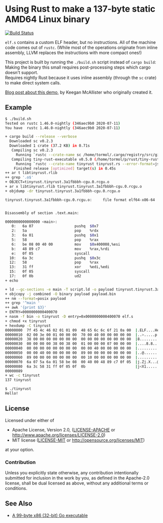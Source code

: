 # Using Rust to make a 137-byte static AMD64 Linux binary

[![Build Status](https://api.cirrus-ci.com/github/tormol/tiny-rust-executable.svg)](https://cirrus-ci.com/github/tormol/tiny-rust-executable)

`elf.s` contains a custom ELF header, but no instructions.
All of the machine code comes out of `rustc`.
(While most of the operations originate from inline assembly, LLVM replaces the instructions with more compact ones!)

This project is built by running the `./build.sh` script instead of `cargo build`: Making the binary this small requires post-processing steps which cargo doesn't support.  
Requires nightly Rust because it uses inline assembly (through the `sc` crate) to make direct system calls.

[Blog post about this demo](http://mainisusuallyafunction.blogspot.com/2015/01/151-byte-static-linux-binary-in-rust.html), by Keegan McAllister who originally created it.

## Example

```sh
$ ./build.sh
Tested on rustc 1.46.0-nightly (346aec9b0 2020-07-11)
You have  rustc 1.46.0-nightly (346aec9b0 2020-07-11)

+ cargo build --release --verbose
  Downloaded sc v0.2.3
  Downloaded 1 crate (37.2 KB) in 0.71s
   Compiling sc v0.2.3
     Running `rustc --crate-name sc /home/tormol/.cargo/registry/src/github.com-1ecc6299db9ec823/sc-0.2.3/src/lib.rs --error-format=json --json=diagnostic-rendered-ansi,artifacts --crate-type lib --emit=dep-info,metadata,link -C opt-level=z -C panic=abort -Cembed-bitcode=no -C metadata=8fa96b43c9d094b0 -C extra-filename=-8fa96b43c9d094b0 --out-dir /home/tormol/p/rust/tiny-rust-demo/target/release/deps -L dependency=/home/tormol/p/rust/tiny-rust-demo/target/release/deps --cap-lints allow -C relocation-model=static`
   Compiling tiny-rust-executable v0.5.0 (/home/tormol/p/rust/tiny-rust-executable)
     Running `rustc --crate-name tinyrust tinyrust.rs --error-format=json --json=diagnostic-rendered-ansi --crate-type lib --emit=dep-info,metadata,link -C opt-level=z -C panic=abort -Clinker-plugin-lto -C metadata=61b6ba1ff0efe210 -C extra-filename=-61b6ba1ff0efe210 --out-dir /home/tormol/p/rust/tiny-rust-executable/target/release/deps -L dependency=/home/tormol/p/rust/tiny-rust-executable/target/release/deps --extern sc=/home/tormol/p/rust/tiny-rust-executable/target/release/deps/libsc-35c3430f33082929.rmeta -C relocation-model=static`
    Finished release [optimized] target(s) in 0.45s
++ ar t libtinyrust.rlib
++ grep '.o$'
+ OBJECT=tinyrust.tinyrust.3a1fbbbh-cgu.0.rcgu.o
+ ar x libtinyrust.rlib tinyrust.tinyrust.3a1fbbbh-cgu.0.rcgu.o
+ objdump -dr tinyrust.tinyrust.3a1fbbbh-cgu.0.rcgu.o

tinyrust.tinyrust.3a1fbbbh-cgu.0.rcgu.o:     file format elf64-x86-64


Disassembly of section .text.main:

0000000000000000 <main>:
   0:	6a 07                	pushq  $0x7
   2:	5a                   	pop    %rdx
   3:	6a 01                	pushq  $0x1
   5:	58                   	pop    %rax
   6:	be 08 00 40 00       	mov    $0x400008,%esi
   b:	48 89 c7             	mov    %rax,%rdi
   e:	0f 05                	syscall 
  10:	6a 3c                	pushq  $0x3c
  12:	58                   	pop    %rax
  13:	31 ff                	xor    %edi,%edi
  15:	0f 05                	syscall 
  17:	0f 0b                	ud2    
+ echo

+ ld --gc-sections -e main -T script.ld -o payload tinyrust.tinyrust.3a1fbbbh-cgu.0.rcgu.o
+ objcopy -j combined -O binary payload payload.bin
++ nm --format=posix payload
++ grep '^main '
++ awk '{print $3}'
+ ENTRY=0000000000400070
+ nasm -f bin -o tinyrust -D entry=0x0000000000400070 elf.s
+ chmod +x tinyrust
+ hexdump -C tinyrust
00000000  7f 45 4c 46 02 01 01 09  48 65 6c 6c 6f 21 0a 00  |.ELF....Hello!..|
00000010  02 00 3e 00 01 00 00 00  70 00 40 00 00 00 00 00  |..>.....p.@.....|
00000020  38 00 00 00 00 00 00 00  00 00 00 00 00 00 00 00  |8...............|
00000030  00 00 00 00 38 00 38 00  01 00 00 00 07 00 00 00  |....8.8.........|
00000040  00 00 00 00 00 00 00 00  00 00 40 00 00 00 00 00  |..........@.....|
00000050  00 00 40 00 00 00 00 00  89 00 00 00 00 00 00 00  |..@.............|
00000060  89 00 00 00 00 00 00 00  00 10 00 00 00 00 00 00  |................|
00000070  6a 07 5a 6a 01 58 be 08  00 40 00 48 89 c7 0f 05  |j.Zj.X...@.H....|
00000080  6a 3c 58 31 ff 0f 05 0f  0b                       |j<X1.....|
00000089
+ wc -c tinyrust
137 tinyrust

$ ./tinyrust
Hello!
```

## License

Licensed under either of

* Apache License, Version 2.0, ([LICENSE-APACHE](LICENSE-APACHE) or http://www.apache.org/licenses/LICENSE-2.0)
* MIT license ([LICENSE-MIT](LICENSE-MIT) or http://opensource.org/licenses/MIT)

at your option.

### Contribution

Unless you explicitly state otherwise, any contribution intentionally submitted for inclusion in the work by you, as defined in the Apache-2.0 license, shall be dual licensed as above, without any additional terms or conditions.

## See Also

* [A 99-byte x86 (32-bit) Go executable](https://github.com/xaionaro-go/tinyhelloworld)
